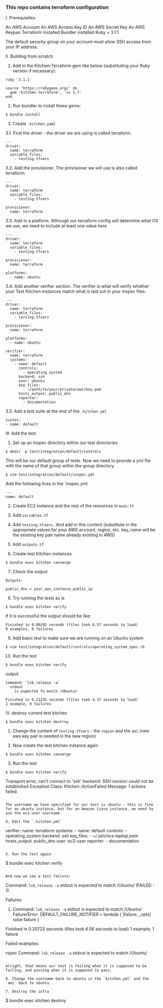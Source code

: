 ### This repo contains terraform configuration

I. Prerequisites

An AWS Account
An AWS Access Key ID
An AWS Secret Key
An AWS Keypair
Terraform installed
Bundler installed
Ruby = 3.1.1

The default security group on your account must allow SSH access from your IP address.

II. Building from scratch

1. Add in the Kitchen-Terraform gem like below (substituting your Ruby version if necessary):

```
ruby '3.1.1'

source 'https://rubygems.org/' do
  gem 'kitchen-terraform', '>= 5.7'
end
```

2. Run bundler to install these gems:
```
$ bundle install
```

3. Create `.kitchen.yaml`

  3.1. First the driver - the driver we are using is called terraform.
  ```
  ---
  driver:
    name: terraform
    variable_files:
      - testing.tfvars
  ```

  3.2. Add the provisioner. The provisioner we will use is also called terraform.
  ```
  ---
  driver:
    name: terraform
    variable_files:
      - testing.tfvars

  provisioner:
    name: terraform
  ```

  3.3. Add in a platform. Although our terraform config will determine what OS we use, we need to include at least one value here
  ```
  ---
  driver:
    name: terraform
    variable_files:
      - testing.tfvars

  provisioner:
    name: terraform

  platforms:
    - name: ubuntu
  ```

  3.4. Add another verifier section. The verifier is what will verify whether your Test Kitchen instances match what is laid out in your inspec files.
  ```
  ---
  driver:
    name: terraform
    variable_files:
      - testing.tfvars

  provisioner:
    name: terraform

  platforms:
    - name: ubuntu

  verifier:
    name: terraform
    systems:
      - name: default
        controls:
          - operating_system
        backend: ssh
        user: ubuntu
        key_files:
          - ~/path/to/your/private/aws/key.pem
        hosts_output: public_dns
        reporter:
          - documentation
  ```

  3.5. Add a test suite at the end of the `.kitchen.yml`
  ```
  suites:
  - name: default
  ```

III. Add the test

1. Set up an inspec directory within our test directories
```
$ mkdir -p test/integration/default/controls
```
This will be our default group of tests. Now we need to provide a yml file with the name of that group within the group directory.
```
$ vim test/integration/default/inspec.yml
```
Add the following lines in the `inspec.yml
```
---
name: default
```

2. Create EC2 instance and the rest of the resources in `main.tf`
3. Add `variables.tf`
4. Add `testing.tfvars.`
And add in this content (substitute in the appropriate values for your AWS account, region, etc. key_name will be the existing key pair name already existing in AWS)
5. Add `outputs.tf`

6. Create test Kitchen instances
```
$ bundle exec kitchen converge
```
7. Check the output
```
Outputs:

public_dns = your_aws_instance_public_ip
```

8.  Try running the tests as is
```
$ bundle exec kitchen verify
```

If it is successful the output should be like:
```
Finished in 0.00292 seconds (files took 6.57 seconds to load)
0 examples, 0 failures
```

9. Add basic test to make sure we are running on an Ubuntu system

```
$ vim test/integration/default/controls/operating_system_spec.rb
```

10. Run the test
```
$ bundle exec kitchen verify
```
output
```
Command: `lsb_release -a`
  stdout
    is expected to match /Ubuntu/

Finished in 0.21235 seconds (files took 4.37 seconds to load)
1 example, 0 failures
```

IV. destroy current test kitchen 
```
$ bundle exec kitchen destroy
```

1. Change the content of `testing.tfvars` - the `region` and the `ami` (new aws key pair is needed in the new region)

2. Now create the test kitchen instance again
```
$ bundle exec kitchen converge
```

3. Run the test
```
$ bundle exec kitchen verify
```
Transport error, can't connect to 'ssh' backend: SSH session could not be established
Exception
 Class: Kitchen::ActionFailed
 Message: 1 actions failed.
```

The username we have specified for our test is ubuntu - this is fine for an ubuntu instance, but for an Amazon Linux instance, we need to use the ec2-user username

4. Edit the `.kitchen.yml`
```
verifier:
  name: terraform
  systems:
    - name: default
      controls:
        - operating_system
      backend: ssh
      key_files:
        - ~/.ssh/ncs-laptop.pem
      hosts_output: public_dns
      user: ec2-user
      reporter:
        - documentation
```

5. Run the test again
```
$ bundle exec kitchen verify
```

And now we see a test failure:

```
Command: `lsb_release -a`
  stdout
    is expected to match /Ubuntu/ (FAILED - 1)

Failures:

  1) Command: `lsb_release -a` stdout is expected to match /Ubuntu/
     Failure/Error: DEFAULT_FAILURE_NOTIFIER = lambda { |failure, _opts| raise failure }

  
Finished in 0.20723 seconds (files took 6.56 seconds to load)
1 example, 1 failure

Failed examples:

rspec   Command: `lsb_release -a` stdout is expected to match /Ubuntu/

```

Alright, that means our test is failing when it is supposed to be failing, and passing when it is supposed to pass.

6. Change the username back to ubuntu in the `kitchen.yml` and the `ami` back to ubuntu.

7. Destroy the infra
```
$ bundle exec kitchen destroy
```
